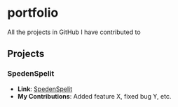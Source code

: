 # portfolio
All the projects in GitHub I have contributed to
## Projects

### SpedenSpelit
- **Link**: [SpedenSpelit](https://github.com/DeveMike/SpedenSpelit)
- **My Contributions**: Added feature X, fixed bug Y, etc.
